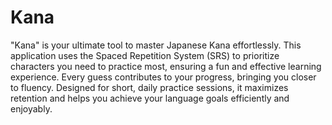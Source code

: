 # Kana

"Kana" is your ultimate tool to master Japanese Kana effortlessly. This application uses the Spaced Repetition System (SRS) to prioritize characters you need to practice most, ensuring a fun and effective learning experience. Every guess contributes to your progress, bringing you closer to fluency. Designed for short, daily practice sessions, it maximizes retention and helps you achieve your language goals efficiently and enjoyably.
